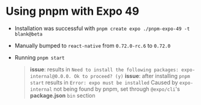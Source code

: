 # Using pnpm with Expo 49

- Installation was successful with `pnpm create expo ./pnpm-expo-49 -t blank@beta`
- Manually bumped to `react-native` from `0.72.0-rc.6` to `0.72.0`

- Running `pnpm start`
  > **issue**: results in `Need to install the following packages: expo-internal@0.0.0. Ok to proceed? (y)`
  > **issue**: after installing `pnpm start` results in `Error: expo must be installed`
  > Caused by `expo-internal` not being found by pnpm, set through `@expo/cli`'s **package.json** `bin` section
